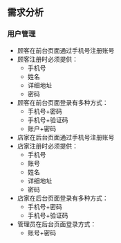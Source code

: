 ## 需求分析
### 用户管理
- 顾客在前台页面通过手机号注册账号
- 顾客注册时必须提供：
	- 手机号
	- 姓名
	- 详细地址
	- 密码
- 顾客在前台页面登录有多种方式：
	- 手机号+密码
	- 手机号+验证码
	- 账户+密码
- 店家在后台页面通过手机号注册账号
- 店家注册时必须提供：
	- 手机号
	- 账号
	- 姓名
	- 详细地址
	- 密码
- 店家在后台页面登录有多种方式：
	- 手机号+密码
	- 手机号+验证码
- 管理员在后台页面登录方式：
	- 账号+密码


<!--stackedit_data:
eyJoaXN0b3J5IjpbMTU0MzYxOTU0NSwtNzM2MjE3MjU2LC0xOT
AxMzExNzg2LDM0NzgwOTQ0NiwtNTU3MzYzNTldfQ==
-->